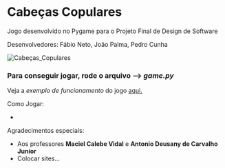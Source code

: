 # Cabeças Copulares

Jogo desenvolvido no Pygame para o Projeto Final de Design de Software

Desenvolvedores: Fábio Neto, João Palma, Pedro Cunha

![Cabeças_Copulares]()

### Para conseguir jogar, rode o arquivo --> *game.py*

Veja a *exemplo de funcionamento* do jogo [aqui.]()

Como
Jogar:

+ 




Agradecimentos
especiais:

- Aos professores **Maciel Calebe Vidal** e **Antonio Deusany de Carvalho Junior**
- Colocar sites...